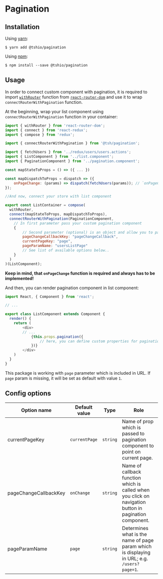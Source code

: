 # Pagination

## Installation

Using [yarn](https://yarnpkg.com/lang/en/):

    $ yarn add @tshio/pagination

Using [npm](https://www.npmjs.com/):

    $ npm install --save @tshio/pagination

## Usage

In order to connect custom component with pagination, it is required to import [`withRouter`](https://github.com/ReactTraining/react-router/blob/master/packages/react-router/docs/api/withRouter.md) function from [`react-router-dom`](https://github.com/ReactTraining/react-router/tree/master/packages/react-router-dom) and use it to wrap `connectRouterWithPagination` function.

At the beginning, wrap your list component using `connectRouterWithPagination` function in your container:

```js
import { withRouter } from 'react-router-dom';
import { connect } from 'react-redux';
import { compose } from 'redux';

import { connectRouterWithPagination } from '@tsh/pagination';

import { fetchUsers } from '../redux/users/users.actions';
import { ListComponent } from '../list.component';
import { PaginationComponent } from '../pagination.component';

const mapStateToProps = () => ({ ... })

const mapDispatchToProps = dispatch => ({
    onPageChange: (params) => dispatch(fetchUsers(params)); // `onPageChange` method will dispatch your redux action when page changes
});

//And now, connect your store with list component

export const ListContainer = compose(
  withRouter,
  connect(mapStateToProps, mapDispatchToProps),
  connectRouterWithPagination(PaginationComponent,
    // In first parameter pass your custom pagination component
    {
        // Second parameter (optional) is an object and allow you to pass config options
        pageChangeCallbackKey: "pageChangeCallback",
        currentPageKey: "page",
        pageParamName: "usersListPage"
        // See list of available options below..
    }
  )
)(ListComponent);
```
**Keep in mind, that `onPageChange` function is required and always has to be implemented!**

And then, you can render pagination component in list component:

```js
import React, { Component } from 'react';

// ...

export class ListComponent extends Component {
  render() {
    return (
        <div>
        // ...
            {this.props.pagination({
                // here, you can define custom properties for pagination component
            })}
        </div>
    )
  }
}
```

This package is working with `page` parameter which is included in URL. If `page` param is missing, it will be set as default with value `1`.

## Config options

|Option name|Default value|Type|Role|
|--- |--- |--- |--- |
|currentPageKey|`currentPage`|`string`|Name of prop which is passed to pagination component to point on current page.|
|pageChangeCallbackKey|`onChange`|`string`|Name of callback function which is called when you click on navigation button in pagination component.|
|pageParamName|`page`|`string`|Determines what is the name of page param which is displaying in URL; e.g. `/users?page=1`.|